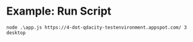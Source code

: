 # Example: Run Script

`node .\app.js https://4-dot-qdacity-testenvironment.appspot.com/ 3 desktop`
